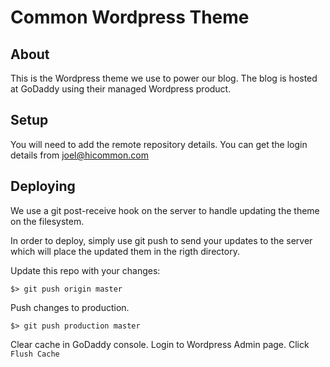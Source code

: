 # Common Wordpress Theme

## About 
This is the Wordpress theme we use to power our blog. The blog is hosted at GoDaddy using their managed Wordpress product.

## Setup
You will need to add the remote repository details. You can get the login details from joel@hicommon.com

## Deploying
We use a git post-receive hook on the server to handle updating the theme on the filesystem. 

In order to deploy, simply use git push to send your updates to the server which will place the updated them in the rigth directory.

Update this repo with your changes:
```
$> git push origin master
```

Push changes to production. 
```
$> git push production master
```

Clear cache in GoDaddy console.
Login to Wordpress Admin page. Click `Flush Cache`

